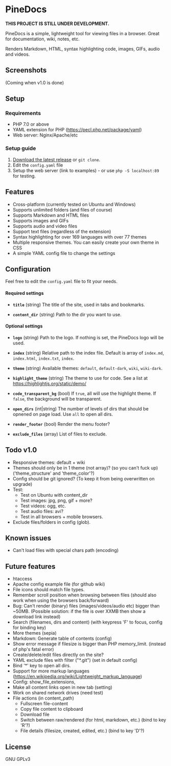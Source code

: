 # PineDocs

**THIS PROJECT IS STILL UNDER DEVELOPMENT.**

PineDocs is a simple, lightweight tool for viewing files in a browser. Great for documentation, wiki, notes, etc.

Renders Markdown, HTML, syntax highlighting code, images, GIFs, audio and videos.


## Screenshots
(Coming when v1.0 is done)


## Setup
### Requirements
- PHP 7.0 or above
- YAML extension for PHP (https://pecl.php.net/package/yaml)
- Web server: Nginx/Apache/etc


### Setup guide
1. [Download the latest release](https://github.com/xy2z/PineDocs/releases) or `git clone`.
1. Edit the `config.yaml` file
1. Setup the web server (link to examples) - or use `php -S localhost:89` for testing.


## Features
- Cross-platform (currently tested on Ubuntu and Windows)
- Supports unlimited folders (and files of course)
- Supports Markdown and HTML files
- Supports images and GIFs
- Supports audio and video files
- Support text files (regardless of the extension)
- Syntax highlighting for over 169 languages with over 77 themes
- Multiple responsive themes. You can easily create your own theme in CSS
- A simple YAML config file to change the settings


## Configuration
Feel free to edit the `config.yaml` file to fit your needs.


#### Required settings
- **`title`**  (string) The title of the site, used in tabs and bookmarks.

- **`content_dir`** (string) Path to the dir you want to use.

#### Optional settings
- **`logo`** (string) Path to the logo. If nothing is set, the PineDocs logo will be used.

- **`index`** (string) Relative path to the index file. Default is array of `index.md`, `index.html`, `index.txt`, `index`.

- **`theme`** (string) Available themes: `default`, `default-dark`, `wiki`, `wiki-dark`.

- **`highlight_theme`** (string) The theme to use for code. See a list at https://highlightjs.org/static/demo/

- **`code_transparent_bg`** (bool) If `true`, all  will use the highlight theme. If `false`, the background will be transparent.

- **`open_dirs`** (int|string) The number of levels of dirs that should be opnened on page load. Use `all` to open all dirs.

- **`render_footer`** (bool) Render the menu footer?

- **`exclude_files`** (array) List of files to exclude.


## Todo v1.0
- Responsive themes: default + wiki
- Themes should only be in 1 theme (not array)? (so you can't fuck up) ('theme_structure' and 'theme_color'?)
- Config should be git ignored? (To keep it from being overwritten on upgrade)
- Test:
	- Test on Ubuntu with content_dir
	- Test images: jpg, png, gif + more?
	- Test videos: ogg, etc.
	- Test audio files: avi?
	- Test in all browsers + mobile browsers.
- Exclude files/folders in config (glob).

## Known issues
- Can't load files with special chars path (encoding)


## Future features
- htaccess
- Apache config example file (for github wiki)
- File icons should match file types.
- Remember scroll position when browsing between files (should also work when using the browsers back/forward)
- Bug: Can't render (binary) files (images/videos/audio etc) bigger than ~50MB. (Possible solution: if the file is over XXMB then show a download link instead)
- Search (filenames, dirs and content) (with keypress 'F' to focus, config for binding key)
- More themes (sepia)
- Markdown: Generate table of contents (config)
- Show error message if filesize is bigger than PHP memory_limit. (instead of php's fatal error)
- Create/delete/edit files directly on the site?
- YAML exclude files with filter ("\*.git") (set in default config)
- Bind '*' key to open all dirs.
- Support for more markup languages (https://en.wikipedia.org/wiki/Lightweight_markup_language)
- Config: show_file_extensions,
- Make all content links open in new tab (setting)
- Work on shared network drives (need test)
- File actions (in content_path)
	- Fullscreen file-content
	- Copy file content to clipboard
	- Download file
	- Switch between raw/rendered (for html, markdown, etc.) (bind to key 'R'?)
	- File details (filesize, created, edited, etc.) (bind to key 'D'?)


## License
GNU GPLv3

